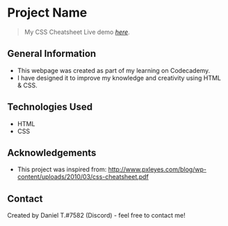 # Project Name

> My CSS Cheatsheet
> Live demo [_here_](https://www.example.com). <!-- If you have the project hosted somewhere, include the link here. -->

## General Information

- This webpage was created as part of my learning on Codecademy.
- I have designed it to improve my knowledge and creativity using HTML & CSS.

## Technologies Used

- HTML
- CSS

## Acknowledgements

- This project was inspired from: <http://www.pxleyes.com/blog/wp-content/uploads/2010/03/css-cheatsheet.pdf>

## Contact

Created by Daniel T.#7582 (Discord) - feel free to contact me!

